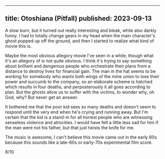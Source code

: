 ----
title: Otoshiana (Pitfall)
published: 2023-09-13
----

A slow burn, but it turned out really interesting and bleak, while also darkly funny. I had to totally change gears in my head when the main character's ghost popped up off the ground, and then I started to realize what kind of movie this is.

Maybe the most obvious allegory movie I've seen in a while, though what it's an allegory of is not quite obvious. I think it's trying to say something about brilliant and dangerous people who orchestrate their plans from a distance to destroy lives for financial gain. The man in the hat seems to be working for somebody who wants both wings of the mine union to lose their power and succumb to the company, so an elaborate scheme is hatched which results in four deaths, and perposterously it all goes according to plan. But the ghosts allow us to suffer with the victims, to wonder why, oh God, why? But never get an answer.

It bothered me that the poor kid sees so many deaths and doesn't seem to respond until the very end when he's crying and running away. But I'm certain that the kid is a stand-in for all honest people who are witnessing senseless violence and atrocities. I would have felt a little less sad for him if the man were not his father, but that just twists the knife for me.

The music is awesome, I can't believe this movie came out in the early 60s because this sounds like a late-60s or early-70s experimental film score.

8/10

